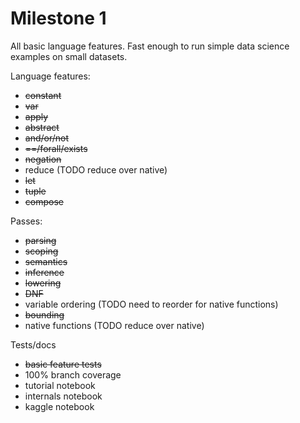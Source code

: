 # Milestone 1

All basic language features. Fast enough to run simple data science examples on small datasets.

Language features:

* ~~constant~~
* ~~var~~
* ~~apply~~
* ~~abstract~~
* ~~and/or/not~~
* ~~==/forall/exists~~
* ~~negation~~
* reduce (TODO reduce over native)
* ~~let~~
* ~~tuple~~
* ~~compose~~

Passes:

* ~~parsing~~
* ~~scoping~~
* ~~semantics~~
* ~~inference~~
* ~~lowering~~
* ~~DNF~~
* variable ordering (TODO need to reorder for native functions)
* ~~bounding~~
* native functions (TODO reduce over native)

Tests/docs

* ~~basic feature tests~~
* 100% branch coverage
* tutorial notebook
* internals notebook
* kaggle notebook
